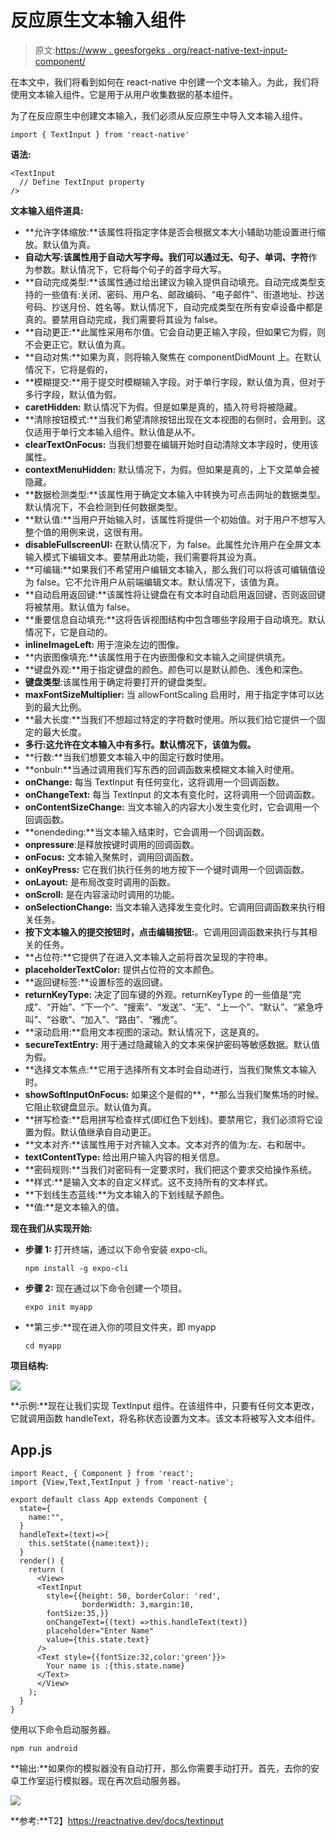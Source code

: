 # 反应原生文本输入组件

> 原文:[https://www . geesforgeks . org/react-native-text-input-component/](https://www.geeksforgeeks.org/react-native-text-input-component/)

在本文中，我们将看到如何在 react-native 中创建一个文本输入。为此，我们将使用文本输入组件。它是用于从用户收集数据的基本组件。

为了在反应原生中创建文本输入，我们必须从反应原生中导入文本输入组件。

```
import { TextInput } from 'react-native'
```

**语法:**

```
<TextInput  
  // Define TextInput property
/>        
```

**文本输入组件道具:**

*   **允许字体缩放:**该属性将指定字体是否会根据文本大小辅助功能设置进行缩放。默认值为真。
*   **自动大写:**该属性用于自动大写字母。我们可以通过**无、句子、单词、字符**作为参数。默认情况下，它将每个句子的首字母大写。
*   **自动完成类型:**该属性通过给出建议为输入提供自动填充。自动完成类型支持的一些值有:关闭、密码、用户名、邮政编码、“电子邮件”、街道地址、抄送号码、抄送月份、姓名等。默认情况下，自动完成类型在所有安卓设备中都是真的。要禁用自动完成，我们需要将其设为 false。
*   **自动更正:**此属性采用布尔值。它会自动更正输入字段，但如果它为假，则不会更正它。默认值为真。
*   **自动对焦:**如果为真，则将输入聚焦在 componentDidMount 上。在默认情况下，它将是假的，
*   **模糊提交:**用于提交时模糊输入字段。对于单行字段，默认值为真，但对于多行字段，默认值为假。
*   **caretHidden:** 默认情况下为假。但是如果是真的，插入符号将被隐藏。
*   **清除按钮模式:**当我们希望清除按钮出现在文本视图的右侧时，会用到。这仅适用于单行文本输入组件。默认值是从不。
*   **clearTextOnFocus:** 当我们想要在编辑开始时自动清除文本字段时，使用该属性。
*   **contextMenuHidden:** 默认情况下，为假。但如果是真的，上下文菜单会被隐藏。
*   **数据检测类型:**该属性用于确定文本输入中转换为可点击网址的数据类型。默认情况下，不会检测到任何数据类型。
*   **默认值:**当用户开始输入时，该属性将提供一个初始值。对于用户不想写入整个值的用例来说，这很有用。
*   **disableFullscreenUI:** 在默认情况下，为 false。此属性允许用户在全屏文本输入模式下编辑文本。要禁用此功能，我们需要将其设为真。
*   **可编辑:**如果我们不希望用户编辑文本输入，那么我们可以将该可编辑值设为 false。它不允许用户从前端编辑文本。默认情况下，该值为真。
*   **自动启用返回键:**该属性将让键盘在有文本时自动启用返回键，否则返回键将被禁用。默认值为 false。
*   **重要信息自动填充:**这将告诉视图结构中包含哪些字段用于自动填充。默认情况下，它是自动的。
*   **inlineImageLeft:** 用于渲染左边的图像。
*   **内嵌图像填充:**该属性用于在内嵌图像和文本输入之间提供填充。
*   **键盘外观:**用于指定键盘的颜色。颜色可以是默认颜色、浅色和深色。
*   **键盘类型**:该属性用于确定将要打开的键盘类型。
*   **maxFontSizeMultiplier:** 当 allowFontScaling 启用时，用于指定字体可以达到的最大比例。
*   **最大长度:**当我们不想超过特定的字符数时使用。所以我们给它提供一个固定的最大长度。
*   **多行:**这允许在文本输入中有多行。默认情况下，该值为假**。**
*   **行数:**当我们想要文本输入中的固定行数时使用。
*   **onbulr:**当通过调用我们写东西的回调函数来模糊文本输入时使用。
*   **onChange:** 每当 TextInput 有任何变化，这将调用一个回调函数。
*   **onChangeText:** 每当 TextInput 的文本有变化时，这将调用一个回调函数。
*   **onContentSizeChange:** 当文本输入的内容大小发生变化时，它会调用一个回调函数。
*   **onendeding:**当文本输入结束时，它会调用一个回调函数。
*   **onpressure**:是释放按键时调用的回调函数。
*   **onFocus:** 文本输入聚焦时，调用回调函数。
*   **onKeyPress:** 它在我们执行任务的地方按下一个键时调用一个回调函数。
*   **onLayout:** 是布局改变时调用的函数。
*   **onScroll:** 是在内容滚动时调用的功能。
*   **onSelectionChange:** 当文本输入选择发生变化时。它调用回调函数来执行相关任务。
*   **按下文本输入的提交按钮时，点击编辑按钮:**。它调用回调函数来执行与其相关的任务。
*   **占位符:**它提供了在进入文本输入之前将首次呈现的字符串。
*   **placeholderTextColor:** 提供占位符的文本颜色。
*   **返回键标签:**设置标签的返回键。
*   **returnKeyType:** 决定了回车键的外观。returnKeyType 的一些值是“完成”、“开始”、“下一个”、“搜索”、“发送”、“无”、“上一个”、“默认”、“紧急呼叫”、“谷歌”、“加入”、“路由”、“雅虎”。
*   **滚动启用:**启用文本视图的滚动。默认情况下，这是真的。
*   **secureTextEntry:** 用于通过隐藏输入的文本来保护密码等敏感数据。默认值为假。
*   **选择文本焦点:**它用于选择所有文本时会自动进行，当我们聚焦文本输入时。
*   **showSoftInputOnFocus:** 如果这个是假的**，**那么当我们聚焦场的时候。它阻止软键盘显示。默认值为真。
*   **拼写检查:**启用拼写检查样式(即红色下划线)。要禁用它，我们必须将它设置为假。默认值继承自自动更正。
*   **文本对齐:**该属性用于对齐输入文本。文本对齐的值为:左、右和居中。
*   **textContentType:** 给出用户输入内容的相关信息。
*   **密码规则:**当我们对密码有一定要求时，我们把这个要求交给操作系统。
*   **样式:**是输入文本的自定义样式。这不支持所有的文本样式。
*   **下划线生态蓝线:**为文本输入的下划线赋予颜色。
*   **值:**是文本输入的值。

**现在我们从实现开始:**

*   **步骤 1:** 打开终端，通过以下命令安装 expo-cli。

    ```
    npm install -g expo-cli
    ```

*   **步骤 2:** 现在通过以下命令创建一个项目。

    ```
    expo init myapp
    ```

*   **第三步:**现在进入你的项目文件夹，即 myapp

    ```
    cd myapp
    ```

**项目结构:**

![](img/ca7e6de6d9cd728aecdd281db2bed85c.png)

**示例:**现在让我们实现 TextInput 组件。在该组件中，只要有任何文本更改，它就调用函数 handleText，将名称状态设置为文本。该文本将被写入文本组件。

## App.js

```
import React, { Component } from 'react';
import {View,Text,TextInput } from 'react-native';

export default class App extends Component {
  state={
    name:"",
  }
  handleText=(text)=>{
    this.setState({name:text});
  }
  render() {
    return (
      <View>
      <TextInput
        style={{height: 50, borderColor: 'red', 
                borderWidth: 3,margin:10,
        fontSize:35,}}
        onChangeText={(text) =>this.handleText(text)}
        placeholder="Enter Name"
        value={this.state.text}
      />
      <Text style={{fontSize:32,color:'green'}}>
        Your name is :{this.state.name}
      </Text>
      </View>
    );
  }
}
```

使用以下命令启动服务器。

```
npm run android
```

**输出:**如果你的模拟器没有自动打开，那么你需要手动打开。首先，去你的安卓工作室运行模拟器。现在再次启动服务器。

![](img/bccef69fdb1d3f0a88828dc681fc955a.png)

**参考:**T2】https://reactnative.dev/docs/textinput